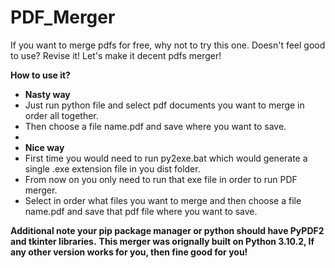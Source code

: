 # PDF_Merger
If you want to merge pdfs for free, why not to try this one. Doesn't feel good to use? Revise it! Let's make it decent pdfs merger!


**How to use it?**
* **Nasty way**
* Just run python file and select pdf documents you want to merge in order all together.
* Then choose a file name.pdf and save where you want to save.
* 
* **Nice way**
* First time you would need to run py2exe.bat which would generate a single .exe extension file in you dist folder.
* From now on you only need to run that exe file in order to run PDF merger.
* Select in order what files you want to merge and then choose a file name.pdf and save that pdf file where you want to save.

**Additional note your pip package manager or python should have PyPDF2 and tkinter libraries.**
**This merger was orignally built on Python 3.10.2, If any other version works for you, then fine good for you!**
